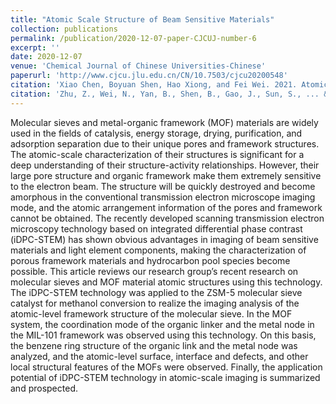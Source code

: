 ```yaml
---
title: "Atomic Scale Structure of Beam Sensitive Materials"
collection: publications
permalink: /publication/2020-12-07-paper-CJCUJ-number-6
excerpt: ''
date: 2020-12-07
venue: 'Chemical Journal of Chinese Universities-Chinese'
paperurl: 'http://www.cjcu.jlu.edu.cn/CN/10.7503/cjcu20200548'
citation: 'Xiao Chen, Boyuan Shen, Hao Xiong, and Fei Wei. 2021. Atomic Scale Structure of Beam Sensitive Materials, CHEMICAL JOURNAL OF CHINESE UNIVERSITIES-CHINESE, 42: 133-47'
citation: 'Zhu, Z., Wei, N., Yan, B., Shen, B., Gao, J., Sun, S., ... & Wei, F., ACS nano, 2021,15(3), 5129-5137.'
---
```

Molecular sieves and metal-organic framework (MOF) materials are widely used in the fields of catalysis, energy storage, drying, purification, and adsorption separation due to their unique pores and framework structures. The atomic-scale characterization of their structures is significant for a deep understanding of their structure-activity relationships. However, their large pore structure and organic framework make them extremely sensitive to the electron beam. The structure will be quickly destroyed and become amorphous in the conventional transmission electron microscope imaging mode, and the atomic arrangement information of the pores and framework cannot be obtained. The recently developed scanning transmission electron microscopy technology based on integrated differential phase contrast (iDPC-STEM) has shown obvious advantages in imaging of beam sensitive materials and light element components, making the characterization of porous framework materials and hydrocarbon pool species become possible. This article reviews our research group’s recent research on molecular sieves and MOF material atomic structures using this technology. The iDPC-STEM technology was applied to the ZSM-5 molecular sieve catalyst for methanol conversion to realize the imaging analysis of the atomic-level framework structure of the molecular sieve. In the MOF system, the coordination mode of the organic linker and the metal node in the MIL-101 framework was observed using this technology. On this basis, the benzene ring structure of the organic link and the metal node was analyzed, and the atomic-level surface, interface and defects, and other local structural features of the MOFs were observed. Finally, the application potential of iDPC-STEM technology in atomic-scale imaging is summarized and prospected.

